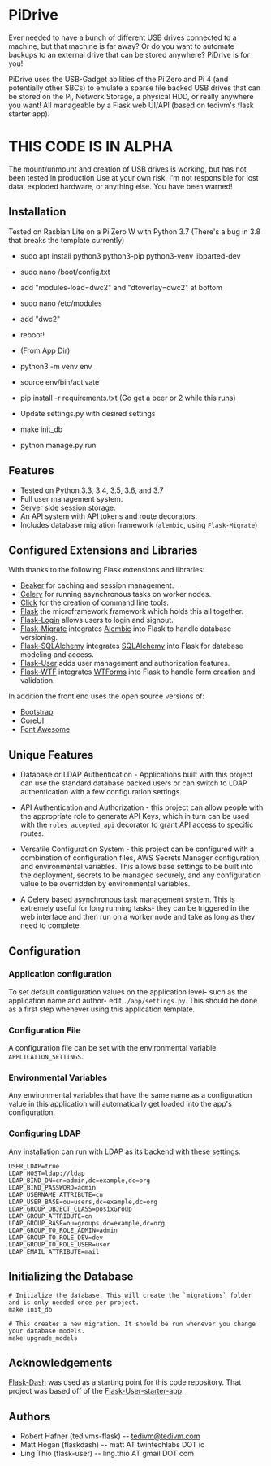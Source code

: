 # PiDrive

Ever needed to have a bunch of different USB drives connected to a machine, but that machine is far away? Or do you want to automate backups to an external drive that can be stored anywhere? PiDrive is for you!

PiDrive uses the USB-Gadget abilities of the Pi Zero and Pi 4 (and potentially other SBCs) to emulate a sparse file backed USB drives that can be stored on the Pi, Network Storage, a physical HDD, or really anywhere you want! All manageable by a Flask web UI/API (based on tedivm's flask starter app). 

# THIS CODE IS IN ALPHA
The mount/unmount and creation of USB drives is working, but has not been tested in production
Use at your own risk. I'm not responsible for lost data, exploded hardware, or anything else. You have been warned!


## Installation
Tested on Rasbian Lite on a Pi Zero W with Python 3.7 (There's a bug in 3.8 that breaks the template currently)

* sudo apt install python3 python3-pip python3-venv libparted-dev
* sudo nano /boot/config.txt
* add "modules-load=dwc2" and "dtoverlay=dwc2" at bottom
* sudo nano /etc/modules
* add "dwc2"
* reboot!

* (From App Dir)
* python3 -m venv env
* source env/bin/activate
* pip install -r requirements.txt (Go get a beer or 2 while this runs)
* Update settings.py with desired settings
* make init_db
* python manage.py run



## Features

* Tested on Python 3.3, 3.4, 3.5, 3.6, and 3.7
* Full user management system.
* Server side session storage.
* An API system with API tokens and route decorators.
* Includes database migration framework (`alembic`, using `Flask-Migrate`)

## Configured Extensions and Libraries

With thanks to the following Flask extensions and libraries:
* [Beaker](https://beaker.readthedocs.io/en/latest/) for caching and session management.
* [Celery](http://www.celeryproject.org/) for running asynchronous tasks on worker nodes.
* [Click](https://click.palletsprojects.com/) for the creation of command line tools.
* [Flask](http://flask.pocoo.org/) the microframework framework which holds this all together.
* [Flask-Login](https://flask-login.readthedocs.io/) allows users to login and signout.
* [Flask-Migrate](https://flask-migrate.readthedocs.io/) integrates [Alembic](http://alembic.zzzcomputing.com/) into Flask to handle database versioning.
* [Flask-SQLAlchemy](http://flask-sqlalchemy.pocoo.org) integrates [SQLAlchemy](https://www.sqlalchemy.org/) into Flask for database modeling and access.
* [Flask-User](http://flask-user.readthedocs.io/en/v0.6/) adds user management and authorization features.
* [Flask-WTF](https://flask-wtf.readthedocs.io/en/stable/) integrates [WTForms](https://wtforms.readthedocs.io) into Flask to handle form creation and validation.

In addition the front end uses the open source versions of:
* [Bootstrap](https://getbootstrap.com/)
* [CoreUI](https://coreui.io/)
* [Font Awesome](https://fontawesome.com/)


## Unique Features

* Database or LDAP Authentication - Applications built with this project can use the standard database backed users or can switch to LDAP authentication with a few configuration settings.

* API Authentication and Authorization - this project can allow people with the appropriate role to generate API Keys, which in turn can be used with the `roles_accepted_api` decorator to grant API access to specific routes.

* Versatile Configuration System - this project can be configured with a combination of configuration files, AWS Secrets Manager configuration, and environmental variables. This allows base settings to be built into the deployment, secrets to be managed securely, and any configuration value to be overridden by environmental variables.

* A [Celery](http://www.celeryproject.org/) based asynchronous task management system. This is extremely useful for long running tasks- they can be triggered in the web interface and then run on a worker node and take as long as they need to complete.

## Configuration

### Application configuration

To set default configuration values on the application level- such as the application name and author- edit `./app/settings.py`. This should be done as a first step whenever using this application template.

### Configuration File

A configuration file can be set with the environmental variable `APPLICATION_SETTINGS`.


### Environmental Variables

Any environmental variables that have the same name as a configuration value in this application will automatically get loaded into the app's configuration.

### Configuring LDAP

Any installation can run with LDAP as its backend with these settings.

```
USER_LDAP=true
LDAP_HOST=ldap://ldap
LDAP_BIND_DN=cn=admin,dc=example,dc=org
LDAP_BIND_PASSWORD=admin
LDAP_USERNAME_ATTRIBUTE=cn
LDAP_USER_BASE=ou=users,dc=example,dc=org
LDAP_GROUP_OBJECT_CLASS=posixGroup
LDAP_GROUP_ATTRIBUTE=cn
LDAP_GROUP_BASE=ou=groups,dc=example,dc=org
LDAP_GROUP_TO_ROLE_ADMIN=admin
LDAP_GROUP_TO_ROLE_DEV=dev
LDAP_GROUP_TO_ROLE_USER=user
LDAP_EMAIL_ATTRIBUTE=mail
```


## Initializing the Database

    # Initialize the database. This will create the `migrations` folder and is only needed once per project.
    make init_db

    # This creates a new migration. It should be run whenever you change your database models.
    make upgrade_models



## Acknowledgements

<!-- Please consider leaving this line. Thank you -->
[Flask-Dash](https://github.com/twintechlabs/flaskdash) was used as a starting point for this code repository. That project was based off of the [Flask-User-starter-app](https://github.com/lingthio/Flask-User-starter-app).

## Authors
- Robert Hafner (tedivms-flask) -- tedivm@tedivm.com
- Matt Hogan (flaskdash) -- matt AT twintechlabs DOT io
- Ling Thio (flask-user) -- ling.thio AT gmail DOT com
